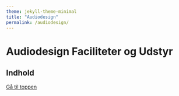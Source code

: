 ```yaml
---
theme: jekyll-theme-minimal
title: "Audiodesign"
permalink: /audiodesign/
---
```

<a name="top"></a>

# Audiodesign Faciliteter og Udstyr

## Indhold

<section id="tabelsetup"></section>

<script type="text/javascript">
var txtFile = new XMLHttpRequest();
txtFile.onload = function() {
    allText = txtFile.responseText;
    allTextLines = allText.split(/\r\n|\n/);
    var overskrift = "overskrift";
    for(var i = 1; i < allTextLines.length-1; i++) {
      elements = allTextLines[i].split(";");
      if (elements[0] === overskrift){
        document.getElementById("tabelsetup").innerHTML += '<a href="#' + i + '">' + elements[1] + '</a><br/>';
      }
    }
    document.getElementById("tabelsetup").innerHTML += '<br/><hr>';

    for(var i = 1; i < allTextLines.length-1; i++) {
        elements = allTextLines[i].split(";");
        if (elements[0] === overskrift){
          document.getElementById("tabelsetup").innerHTML += '<br/><h1 id=' + i + '><u>' + elements[1] + '</u></h1>';
        } else {
          document.getElementById("tabelsetup").innerHTML += '<h3>' + elements[0] + '</h3>';
          if(elements[1].includes("http")){
            document.getElementById("tabelsetup").innerHTML += '<br/><table><tr><td width="50%">' + '<img src="' + elements[1] + '" alt="' + elements[0] + '"' + 'style="width: 200px;" /></td> <td width="50%"><p>' + elements[2] + '<br/><b>' + elements[3]; + '</b></p></td></tr></table><br/>';
          } else if (elements[1] != "") {
            document.getElementById("tabelsetup").innerHTML += '<br/><table><tr><td width="50%">' + '<img src="images/' + elements[1] + '" alt="' + elements[0] + '"' + 'style="width: 200px;" /></td> <td width="50%"><p>' + elements[2] + '<br/><b>' + elements[3]; + '</b></p></td></tr></table><br/>';
          } else {
            document.getElementById("tabelsetup").innerHTML += '<br/><table><tr><td width="50%"></td><td width="50%"><p>' + elements[2] + '<br/><b>' + elements[3]; + '</b></p></td></tr></table><br/>';
          }
        }
    }
}

txtFile.open("get", "AudiodesignTabel.csv", true);
txtFile.send();
</script>

<a href="#top">Gå til toppen</a>
